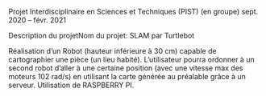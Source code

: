 
Projet Interdisciplinaire en Sciences et Techniques (PIST) (en groupe)
sept. 2020 – févr. 2021

Description du projetNom du projet: SLAM par Turtlebot

Réalisation d’un Robot (hauteur inférieure à 30 cm) capable de cartographier une pièce (un lieu habité). L’utilisateur pourra ordonner à un second robot d’aller 
à une certaine position (avec une vitesse max des moteurs 102 rad/s) en utilisant la carte générée au préalable grâce à un serveur. Utilisation de RASPBERRY PI.
